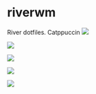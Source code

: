 # riverwm
River dotfiles. Catppuccin
![](https://raw.githubusercontent.com/theCode-Breaker/riverwm/main/screenshots/1.png)

![](https://raw.githubusercontent.com/theCode-Breaker/riverwm/main/screenshots/2.png)

![](https://raw.githubusercontent.com/theCode-Breaker/riverwm/main/screenshots/3.png)

![](https://raw.githubusercontent.com/theCode-Breaker/riverwm/main/screenshots/4.png)

![](https://raw.githubusercontent.com/theCode-Breaker/riverwm/main/screenshots/waybar.png)

